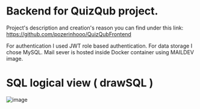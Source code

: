 
# Backend for QuizQub project. 
Project's description and creation's reason you can find under this link: https://github.com/pozerinhooo/QuizQubFrontend

For authentication I used JWT role based authentication. For data storage I chose MySQL.
Mail sever is hosted inside Docker container using MAILDEV image. 

# SQL logical view ( drawSQL )
![image](https://user-images.githubusercontent.com/95829811/200083071-a5928ea2-172d-412d-bcfa-9ea171f6b5a1.png)
